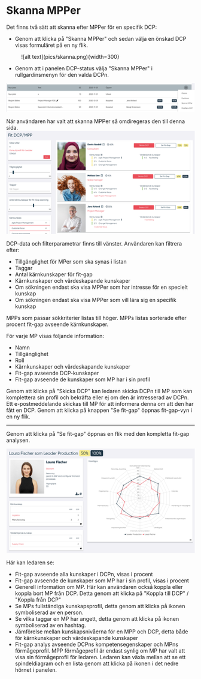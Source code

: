 # Skanna MPPer

Det finns två sätt att skanna efter MPPer för en specifik DCP:

- Genom att klicka på "Skanna MPPer" och sedan välja en önskad DCP visas formuläret på en ny flik.

<figure markdown>
![alt text](pics/skanna.png){width=300}
</figure>

- Genom att i panelen DCP-status välja "Skanna MPPer" i rullgardinsmenyn för den valda DCPn.

![alt text](pics/skanna2.png)

När användaren har valt att skanna MPPer så omdiregeras den till denna sida.
![alt text](pics/fit.png)

DCP-data och filterparametrar finns till vänster.
Användaren kan filtrera efter:

- Tillgänglighet för MPer som ska synas i listan
- Taggar
- Antal kärnkunskaper för fit-gap
- Kärnkunskaper och värdeskapande kunskaper
- Om sökningen endast ska visa MPPer som har intresse för en specielt kunskap
- Om sökningen endast ska visa MPPer som vill lära sig en specifik kunskap

MPPs som passar sökkriterier listas till höger. MPPs listas sorterade efter procent fit-gap avseende kärnkunskaper.

För varje MP visas följande information:

- Namn
- Tillgänglighet
- Roll
- Kärnkunskaper och värdeskapande kunskaper
- Fit-gap avseende DCP-kunskaper
- Fit-gap avseende de kunskaper som MP har i sin profil

Genom att klicka på "Skicka DCP" kan ledaren skicka DCPn till MP som kan komplettera sin profil och bekräfta eller ej om den är intresserad av DCPn. Ett e-postmeddelande skickas till MP för att informera denna om att den har fått en DCP.
Genom att klicka på knappen "Se fit-gap" öppnas fit-gap-vyn i en ny flik.

--------------

Genom att klicka på "Se fit-gap" öppnas en flik med den kompletta fit-gap analysen.

![Fit Gap](pics/fit-gap.png)

Här kan ledaren se:

- Fit-gap avseende alla kunskaper i DCPn, visas i procent
- Fit-gap avseende de kunskaper som MP har i sin profil, visas i procent
- Generell information om MP. Här kan användaren också koppla eller koppla bort MP från DCP. Detta genom att klicka på "Koppla till DCP" / "Koppla från DCP"
- Se MPs fullständiga kunskapsprofil, detta genom att klicka på ikonen symboliserad av en person.
- Se vilka taggar en MP har angett, detta genom att klicka på ikonen symboliserad av en hashtag.
- Jämförelse mellan kunskapsnivåerna för en MPP och DCP, detta både för kärnkunskaper och värdeskapande kunskaper
- Fit-gap analys avseende DCPns kompetensegenskaper och MPns förmågeprofil. MPP förmågeprofil är endast synlig om MP har valt att visa sin förmågeprofil för ledaren. Ledaren kan växla mellan att se ett spindeldiagram och en lista genom att klicka på ikonen i det nedre hörnet i panelen.
